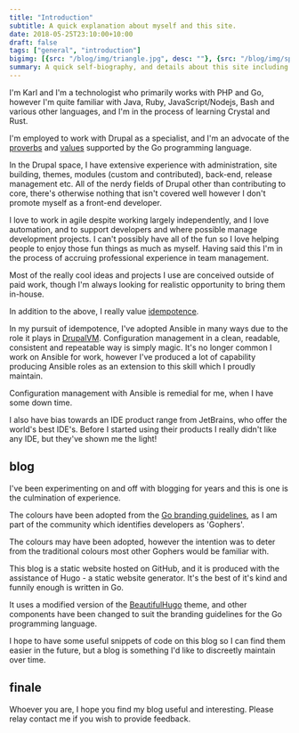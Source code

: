 ```yaml
---
title: "Introduction"
subtitle: A quick explanation about myself and this site.
date: 2018-05-25T23:10:00+10:00
draft: false
tags: ["general", "introduction"]
bigimg: [{src: "/blog/img/triangle.jpg", desc: ""}, {src: "/blog/img/sphere.jpg", desc: ""}, {src: "/blog/img/hexagon.jpg", desc: ""}]
summary: A quick self-biography, and details about this site including the colours and technology.
---
```


I'm Karl and I'm a technologist who primarily works with PHP and Go, however I'm quite familiar with Java, Ruby, JavaScript/Nodejs, Bash and various other languages, and I'm in the process of learning Crystal and Rust.

I'm employed to work with Drupal as a specialist, and I'm an advocate of the [proverbs](https://go-proverbs.github.io/) and [values](https://golang.org/doc/faq#principles) supported by the Go programming language.

In the Drupal space, I have extensive experience with administration, site building, themes, modules (custom and contributed), back-end, release management etc. All of the nerdy fields of Drupal other than contributing to core, there's otherwise nothing that isn't covered well however I don't promote myself as a front-end developer.

I love to work in agile despite working largely independently, and I love automation, and to support developers and where possible manage development projects. I can't possibly have all of the fun so I love helping people to enjoy those fun things as much as myself. Having said this I'm in the process of accruing professional experience in team management.

Most of the really cool ideas and projects I use are conceived outside of paid work, though I'm always looking for realistic opportunity to bring them in-house.

In addition to the above, I really value [idempotence](https://en.wikipedia.org/wiki/Idempotence#Computer_science_meaning).

In my pursuit of idempotence, I've adopted Ansible in many ways due to the role it plays in [DrupalVM](https://github.com/geerlingguy/drupal-vm). Configuration management in a clean, readable, consistent and repeatable way is simply magic. It's no longer common I work on Ansible for work, however I've produced a lot of capability producing Ansible roles as an extension to this skill which I proudly maintain.

Configuration management with Ansible is remedial for me, when I have some down time.

I also have bias towards an IDE product range from JetBrains, who offer the world's best IDE's. Before I started using their products I really didn't like any IDE, but they've shown me the light!

## blog

I've been experimenting on and off with blogging for years and this is one is the culmination of experience.

The colours have been adopted from the [Go branding guidelines](https://storage.googleapis.com/golang-assets/go-brand-book-v1.0.1.pdf), as I am part of the community which identifies developers as 'Gophers'.

The colours may have been adopted, however the intention was to deter from the traditional colours most other Gophers would be familiar with.

This blog is a static website hosted on GitHub, and it is produced with the assistance of Hugo - a static website generator. It's the best of it's kind and funnily enough is written in Go.

It uses a modified version of the [BeautifulHugo](https://github.com/halogenica/beautifulhugo) theme, and other components have been changed to suit the branding guidelines for the Go programming language.

I hope to have some useful snippets of code on this blog so I can find them easier in the future, but a blog is something I'd like to discreetly maintain over time.

## finale

Whoever you are, I hope you find my blog useful and interesting. Please relay contact me if you wish to provide feedback.